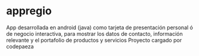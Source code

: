 # appregio
App desarrollada en android (java) como tarjeta de presentación personal ó de negocio interactiva, para mostrar los datos de contacto, información relevante y el portafolio de productos y servicios
Proyecto cargado por codepaeza

